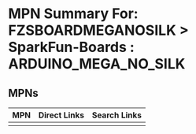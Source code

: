 



# MPN Summary For: FZSBOARDMEGANOSILK > SparkFun-Boards : ARDUINO_MEGA_NO_SILK

## MPNs
  

|MPN|Direct Links|Search Links|
| :--- | :--- | :--- |
||||

